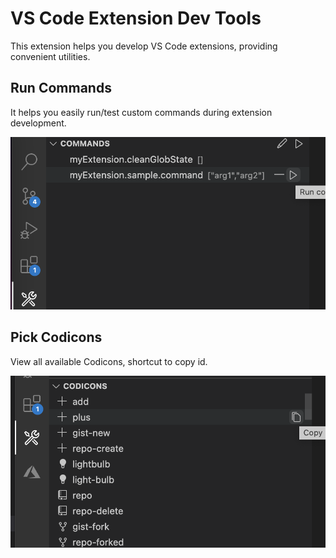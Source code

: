 # VS Code Extension Dev Tools

This extension helps you develop VS Code extensions, providing convenient utilities.

## Run Commands
It helps you easily run/test custom commands during extension development.

![commands](./images/commands.png)

## Pick Codicons
View all available Codicons, shortcut to copy id.

![codicons](./images/codicons.png)
